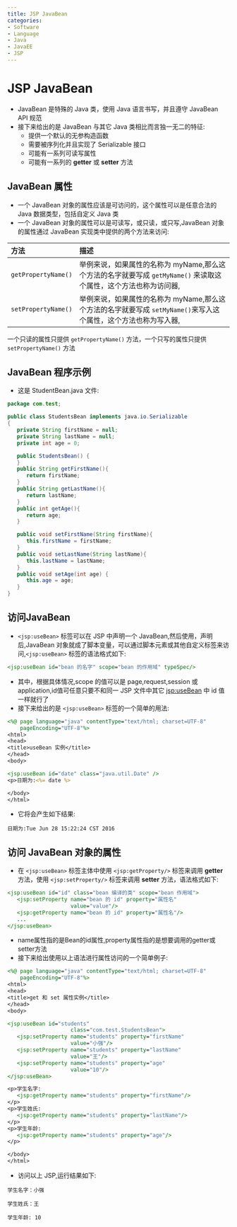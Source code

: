```yaml
---
title: JSP JavaBean
categories:
- Software
- Language
- Java
- JavaEE
- JSP
---
```

# JSP JavaBean

- JavaBean 是特殊的 Java 类，使用 Java 语言书写，并且遵守 JavaBean API 规范
- 接下来给出的是 JavaBean 与其它 Java 类相比而言独一无二的特征:
    - 提供一个默认的无参构造函数
    - 需要被序列化并且实现了 Serializable 接口
    - 可能有一系列可读写属性
    - 可能有一系列的 **getter** 或 **setter** 方法

## JavaBean 属性

- 一个 JavaBean 对象的属性应该是可访问的，这个属性可以是任意合法的 Java 数据类型，包括自定义 Java 类
- 一个 JavaBean 对象的属性可以是可读写，或只读，或只写,JavaBean 对象的属性通过 JavaBean 实现类中提供的两个方法来访问:

| 方法                | 描述                                                         |
| :------------------ | :----------------------------------------------------------- |
| `getPropertyName()` | 举例来说，如果属性的名称为 myName,那么这个方法的名字就要写成 `getMyName()` 来读取这个属性，这个方法也称为访问器, |
| `setPropertyName()` | 举例来说，如果属性的名称为 myName,那么这个方法的名字就要写成 `setMyName()`来写入这个属性，这个方法也称为写入器, |

一个只读的属性只提供 `getPropertyName()` 方法，一个只写的属性只提供 `setPropertyName()` 方法

## JavaBean 程序示例

- 这是 StudentBean.java 文件:

```java
package com.test;

public class StudentsBean implements java.io.Serializable
{
   private String firstName = null;
   private String lastName = null;
   private int age = 0;

   public StudentsBean() {
   }
   public String getFirstName(){
      return firstName;
   }
   public String getLastName(){
      return lastName;
   }
   public int getAge(){
      return age;
   }

   public void setFirstName(String firstName){
      this.firstName = firstName;
   }
   public void setLastName(String lastName){
      this.lastName = lastName;
   }
   public void setAge(int age) {
      this.age = age;
   }
}
```

## 访问JavaBean

- `<jsp:useBean>` 标签可以在 JSP 中声明一个 JavaBean,然后使用，声明后,JavaBean 对象就成了脚本变量，可以通过脚本元素或其他自定义标签来访问,`<jsp:useBean>` 标签的语法格式如下:

```jsp
<jsp:useBean id="bean 的名字" scope="bean 的作用域" typeSpec/>
```

- 其中，根据具体情况,scope 的值可以是 page,request,session 或 application,id值可任意只要不和同一 JSP 文件中其它 <jsp:useBean> 中 id 值一样就行了
- 接下来给出的是 `<jsp:useBean>` 标签的一个简单的用法:

```jsp
<%@ page language="java" contentType="text/html; charset=UTF-8"
    pageEncoding="UTF-8"%>
<html>
<head>
<title>useBean 实例</title>
</head>
<body>

<jsp:useBean id="date" class="java.util.Date" />
<p>日期为:<%= date %>

</body>
</html>
```

- 它将会产生如下结果:

```
日期为:Tue Jun 28 15:22:24 CST 2016
```

## 访问 JavaBean 对象的属性

- 在 `<jsp:useBean>` 标签主体中使用 `<jsp:getProperty/>` 标签来调用 **getter** 方法，使用 `<jsp:setProperty/>` 标签来调用 **setter** 方法，语法格式如下:

```jsp
<jsp:useBean id="id" class="bean 编译的类" scope="bean 作用域">
   <jsp:setProperty name="bean 的 id" property="属性名"
                    value="value"/>
   <jsp:getProperty name="bean 的 id" property="属性名"/>
   ...
</jsp:useBean>
```

- name属性指的是Bean的id属性,property属性指的是想要调用的getter或setter方法
- 接下来给出使用以上语法进行属性访问的一个简单例子:

```jsp
<%@ page language="java" contentType="text/html; charset=UTF-8"
    pageEncoding="UTF-8"%>
<html>
<head>
<title>get 和 set 属性实例</title>
</head>
<body>

<jsp:useBean id="students"
                    class="com.test.StudentsBean">
   <jsp:setProperty name="students" property="firstName"
                    value="小强"/>
   <jsp:setProperty name="students" property="lastName"
                    value="王"/>
   <jsp:setProperty name="students" property="age"
                    value="10"/>
</jsp:useBean>

<p>学生名字:
   <jsp:getProperty name="students" property="firstName"/>
</p>
<p>学生姓氏:
   <jsp:getProperty name="students" property="lastName"/>
</p>
<p>学生年龄:
   <jsp:getProperty name="students" property="age"/>
</p>

</body>
</html>
```

- 访问以上 JSP,运行结果如下:

```
学生名字：小强

学生姓氏：王

学生年龄: 10
```